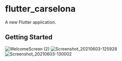 # flutter_carselona

A new Flutter application.

## Getting Started

![WelcomeScreen (2)](https://user-images.githubusercontent.com/17541038/120802965-a7f02e80-c560-11eb-912b-9d5793968565.png)  ![Screenshot_20210603-125928](https://user-images.githubusercontent.com/17541038/120804023-cc98d600-c561-11eb-936b-ade5da2d0123.png)  ![Screenshot_20210603-130002](https://user-images.githubusercontent.com/17541038/120804332-239eab00-c562-11eb-9d74-c7817503d188.png)






